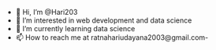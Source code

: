 - 👋 Hi, I’m @Hari203
- 👀 I’m interested in web development and data science 
- 🌱 I’m currently learning data science 
- 📫 How to reach me at ratnahariudayana2003@gmail.com- 

<!---
Hari203/Hari203 is a ✨ special ✨ repository because its `README.md` (this file) appears on your GitHub profile.
You can click the Preview link to take a look at your changes.
--->
